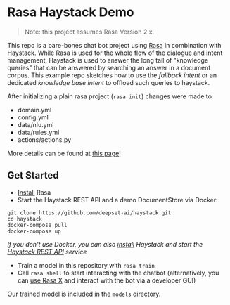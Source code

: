 # Rasa Haystack Demo

> Note: this project assumes Rasa Version 2.x. 

This repo is a bare-bones chat bot project using [Rasa](https://rasa.com/) in combination with [Haystack](https://github.com/deepset-ai/haystack). While Rasa is used for the whole flow of the dialogue and intent management, Haystack is used to answer the long tail of "knowledge queries" that can be answered by searching an answer in a document corpus. This example repo sketches how to use the _fallback intent_ or an dedicated _knowledge base intent_ to offload such queries to haystack.

After initializing a plain rasa project (`rasa init`) changes were made to
- domain.yml
- config.yml 
- data/nlu.yml
- data/rules.yml
- actions/actions.py

More details can be found at [this page](https://haystack.deepset.ai/usage/chatbots)!

## Get Started

- [Install](https://rasa.com/docs/rasa/installation) Rasa
- Start the Haystack REST API and a demo DocumentStore via Docker:
```
git clone https://github.com/deepset-ai/haystack.git
cd haystack
docker-compose pull
docker-compose up
```
   _If you don't use Docker, you can also [install](https://haystack.deepset.ai/overview/get-started) Haystack and start the [Haystack REST API](https://haystack.deepset.ai/usage/rest-api#background-haystack-pipelines) service_  
- Train a model in this repository with `rasa train`  
- Call `rasa shell` to start interacting with the chatbot (alternatively, you can [use Rasa X](https://rasa.com/docs/rasa-x/) and interact with the bot via a developer GUI)  

Our trained model is included in the `models` directory. 
